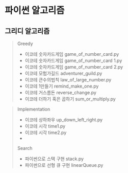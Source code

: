 # 파이썬 알고리즘


## 그리디 알고리즘 
>Greedy
>   - 이코테 숫자카드게임 game_of_number_card.py
>   - 이코테 숫자카드게임 game_of_number_card 1.py
>   - 이코테 숫자카드게임 game_of_number_card 2.py
>   - 이코테 모험가길드 adventurer_guild.py
>   - 이코테 큰수의법칙 law_of_large_number.py
>   - 이코테 1만들기 remind_make_one.py
>   - 이코테 거스름돈 reverse_change.py
>   - 이코테 더하기 혹은 곱하기 sum_or_multiply.py

>Implementation
>   - 이코테 상하좌우 up_down_left_right.py
>   - 이코테 시각 time1.py
>   - 이코테 시각 time2.py
>   - 
>
>Search
>   - 파이썬으로 스택 구현 stack.py
>   - 파이썬으로 선형 큐 구현 linearQueue.py

 
